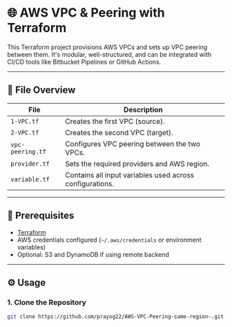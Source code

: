 # 🌐 AWS VPC & Peering with Terraform

This Terraform project provisions AWS VPCs and sets up VPC peering between them. It's modular, well-structured, and can be integrated with CI/CD tools like Bitbucket Pipelines or GitHub Actions.

---

## 📁 File Overview

| File               | Description |
|--------------------|-------------|
| `1-VPC.tf`         | Creates the first VPC (source). |
| `2-VPC.tf`         | Creates the second VPC (target). |
| `vpc-peering.tf`   | Configures VPC peering between the two VPCs. |
| `provider.tf`      | Sets the required providers and AWS region. |
| `variable.tf`      | Contains all input variables used across configurations. |

---

## 🧱 Prerequisites

- [Terraform](https://www.terraform.io/downloads)
- AWS credentials configured (`~/.aws/credentials` or environment variables)
- Optional: S3 and DynamoDB if using remote backend

---

## ⚙️ Usage

### 1. Clone the Repository

```bash
git clone https://github.com/prayog22/AWS-VPC-Peering-same-region-.git
```

